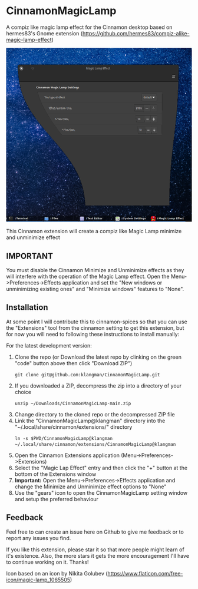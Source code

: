 # CinnamonMagicLamp
A compiz like magic lamp effect for the Cinnamon desktop based on hermes83's Gnome extension (https://github.com/hermes83/compiz-alike-magic-lamp-effect)

![screen shot](CinnamonMagicLamp@klangman/screenshot.png)

This Cinnamon extension will create a compiz like Magic Lamp minimize and unminimize effect

## IMPORTANT

You must disable the Cinnamon Minimize and Unminimize effects as they will interfere with the operation of the Magic Lamp effect. Open the Menu->Preferences->Effects application and set the "New windows or unminimizing existing ones" and "Minimize windows" features to "None".

## Installation
At some point I will contribute this to cinnamon-spices so that you can use the "Extensions" tool from the cinnamon setting to get this extension, but for now you will need to following these instructions to install manually:

For the latest development version:
1. Clone the repo (or Download the latest repo by clinking on the green "code" button above then click "Download ZIP")
    ```
    git clone git@github.com:klangman/CinnamonMagicLamp.git
    ```
2. If you downloaded a ZIP, decompress the zip into a directory of your choice
    ```
    unzip ~/Downloads/CinnamonMagicLamp-main.zip
    ```
3. Change directory to the cloned repo or the decompressed ZIP file
4. Link the "CinnamonMagicLamp@klangman" directory into the "~/.local/share/cinnamon/extensions/" directory
    ```
    ln -s $PWD/CinnamonMagicLamp@klangman ~/.local/share/cinnamon/extensions/CinnamonMagicLamp@klangman
    ```
5. Open the Cinnamon Extensions application (Menu->Preferences->Extensions)
6. Select the "Magic Lap Effect" entry and then click the "+" button at the bottom of the Extensions window
7. **Important:** Open the Menu->Preferences->Effects application and change the Minimize and Unminimize effect options to "None"
8. Use the "gears" icon to open the CinnamonMagicLamp setting window and setup the preferred behaviour

## Feedback
Feel free to can create an issue here on Github to give me feedback or to report any issues you find.

If you like this extension, please star it so that more people might learn of it's existence.
Also, the more stars it gets the more encouragement I'll have to continue working on it.
Thanks!

Icon based on an icon by Nikita Golubev (https://www.flaticon.com/free-icon/magic-lamp_1065505)
